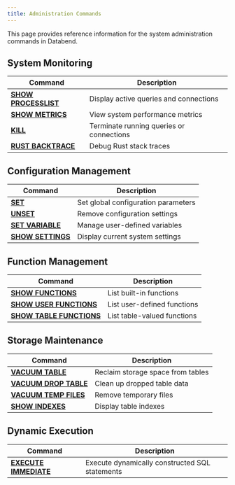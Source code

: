 ```yaml
---
title: Administration Commands
---
```


This page provides reference information for the system administration commands in Databend.

## System Monitoring

| Command | Description |
|---------|-------------|
| **[SHOW PROCESSLIST](07-show-processlist.md)** | Display active queries and connections |
| **[SHOW METRICS](08-show-metrics.md)** | View system performance metrics |
| **[KILL](01-kill.md)** | Terminate running queries or connections |
| **[RUST BACKTRACE](rust-backtrace.md)** | Debug Rust stack traces |

## Configuration Management

| Command | Description |
|---------|-------------|
| **[SET](02-set-global.md)** | Set global configuration parameters |
| **[UNSET](02-unset.md)** | Remove configuration settings |
| **[SET VARIABLE](03-set-var.md)** | Manage user-defined variables |
| **[SHOW SETTINGS](03-show-settings.md)** | Display current system settings |

## Function Management

| Command | Description |
|---------|-------------|
| **[SHOW FUNCTIONS](04-show-functions.md)** | List built-in functions |
| **[SHOW USER FUNCTIONS](05-show-user-functions.md)** | List user-defined functions |
| **[SHOW TABLE FUNCTIONS](06-show-table-functions.md)** | List table-valued functions |

## Storage Maintenance

| Command | Description |
|---------|-------------|
| **[VACUUM TABLE](09-vacuum-table.md)** | Reclaim storage space from tables |
| **[VACUUM DROP TABLE](09-vacuum-drop-table.md)** | Clean up dropped table data |
| **[VACUUM TEMP FILES](09-vacuum-temp-files.md)** | Remove temporary files |
| **[SHOW INDEXES](show-indexes.md)** | Display table indexes |

## Dynamic Execution

| Command | Description |
|---------|-------------|
| **[EXECUTE IMMEDIATE](execute-immediate.md)** | Execute dynamically constructed SQL statements |